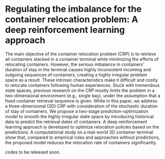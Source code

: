 # Regulating the imbalance for the container relocation problem: A deep reinforcement learning approach

The main objective of the container relocation problem (CRP) is to retrieve all containers stacked in a container terminal while minimizing the efforts of relocating containers. However, the serious imbalance in containers' duration of stay in the terminal causes highly inconsistent incoming and outgoing sequences of containers, creating a highly irregular problem space as a result. These intrinsic characteristics make it difficult and costly to relocate containers following human experiences. Stuck with tremendous state spaces, previous research on the CRP mostly limits the problem in a two-dimensional environment (e.g., single bay), under the assumption that a fixed container retrieval sequence is given. While in this paper, we address a three-dimensional (3D) CRP with consideration of the stochastic duration of stay of containers. We propose a two-stage prediction-optimization model to smooth the highly irregular state space by introducing historical data to predict the retrieval dates of containers. A deep reinforcement learning approach is developed to optimize relocation policies based on the predictions. A computational study on a real-world 3D container terminal show that, compared to empirical rules and approaches without predictions, the proposed model reduces the relocation rate of containers significantly. 

codes to be released soon.
